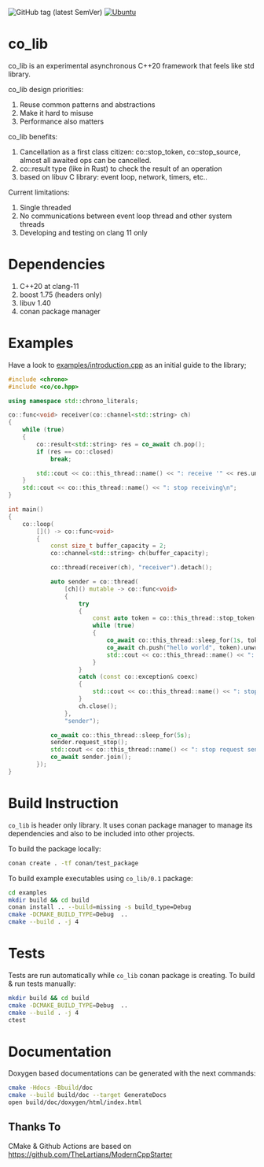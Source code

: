 ![GitHub tag (latest SemVer)](https://img.shields.io/github/v/tag/dmitryikh/co_lib?label=%20version&sort=semver&style=plastic)
[![Ubuntu](https://github.com/dmitryikh/co_lib/actions/workflows/ubuntu.yml/badge.svg?branch=master)](https://github.com/dmitryikh/co_lib/actions/workflows/ubuntu.yml)


# co_lib

co_lib is an experimental asynchronous C++20 framework that feels like std library.

co_lib design priorities:
1. Reuse common patterns and abstractions
2. Make it hard to misuse
3. Performance also matters

co_lib benefits:
1. Cancellation as a first class citizen: co::stop_token, co::stop_source, almost all awaited ops can be cancelled.
2. co::result<T> type (like in Rust) to check the result of an operation
3. based on libuv C library: event loop, network, timers, etc..

Current limitations:
1. Single threaded
2. No communications between event loop thread and other system threads
3. Developing and testing on clang 11 only

# Dependencies
1. C++20 at clang-11
2. boost 1.75 (headers only)
3. libuv 1.40
4. conan package manager

# Examples

Have a look to [examples/introduction.cpp](examples/introduction.cpp) as an initial guide to the library;

```cpp
#include <chrono>
#include <co/co.hpp>

using namespace std::chrono_literals;

co::func<void> receiver(co::channel<std::string> ch)
{
    while (true)
    {
        co::result<std::string> res = co_await ch.pop();
        if (res == co::closed)
            break;

        std::cout << co::this_thread::name() << ": receive '" << res.unwrap() << "'\n";
    }
    std::cout << co::this_thread::name() << ": stop receiving\n";
}

int main()
{
    co::loop(
        []() -> co::func<void>
        {
            const size_t buffer_capacity = 2;
            co::channel<std::string> ch(buffer_capacity);

            co::thread(receiver(ch), "receiver").detach();

            auto sender = co::thread(
                [ch]() mutable -> co::func<void>
                {
                    try
                    {
                        const auto token = co::this_thread::stop_token();
                        while (true)
                        {
                            co_await co::this_thread::sleep_for(1s, token).unwrap();
                            co_await ch.push("hello world", token).unwrap();
                            std::cout << co::this_thread::name() << ": send a value\n";
                        }
                    }
                    catch (const co::exception& coexc)
                    {
                        std::cout << co::this_thread::name() << ": stop sending - " << coexc << "\n";
                    }
                    ch.close();
                },
                "sender");

            co_await co::this_thread::sleep_for(5s);
            sender.request_stop();
            std::cout << co::this_thread::name() << ": stop request sent\n";
            co_await sender.join();
        });
}
```

# Build Instruction
`co_lib` is header only library. It uses conan package manager to manage its
dependencies and also to be included into other projects.

To build the package locally:

```bash
conan create . -tf conan/test_package
```

To build example executables using `co_lib/0.1` package:
```bash
cd examples
mkdir build && cd build
conan install .. --build=missing -s build_type=Debug
cmake -DCMAKE_BUILD_TYPE=Debug  ..
cmake --build . -j 4
```

# Tests
Tests are run automatically while `co_lib` conan package is creating. To
build & run tests manually:

```bash
mkdir build && cd build
cmake -DCMAKE_BUILD_TYPE=Debug  ..
cmake --build . -j 4
ctest
```

# Documentation
Doxygen based documentations can be generated with the next commands:

```bash
cmake -Hdocs -Bbuild/doc
cmake --build build/doc --target GenerateDocs
open build/doc/doxygen/html/index.html
```

## Thanks To
CMake & Github Actions are based on https://github.com/TheLartians/ModernCppStarter
